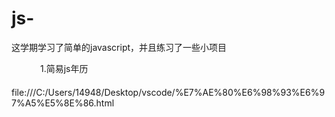 # js-
这学期学习了简单的javascript，并且练习了一些小项目


　　　
  1.简易js年历
　　　file:///C:/Users/14948/Desktop/vscode/%E7%AE%80%E6%98%93%E6%97%A5%E5%8E%86.html
